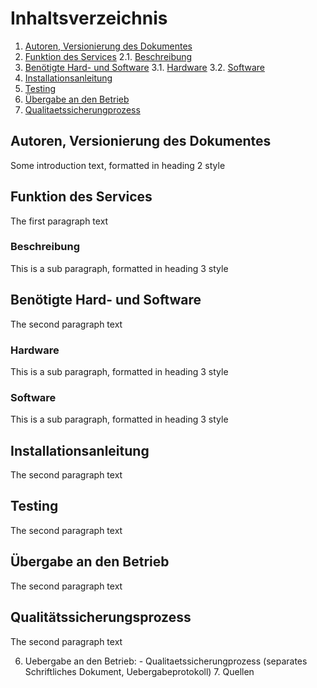 # Inhaltsverzeichnis
1. [Autoren, Versionierung des Dokumentes](#autoren)
2. [Funktion des Services](#funktion)
	2.1. [Beschreibung](#beschreibung)
3. [Benötigte Hard- und Software](#ware)
	3.1. [Hardware](#hardware)
	3.2. [Software](#software)
4. [Installationsanleitung](#anleitung)
5. [Testing](#testing)
6. [Übergabe an den Betrieb](#übergabe)
7. [Qualitaetssicherungprozess](#quali)

## Autoren, Versionierung des Dokumentes <a name="autoren"></a>
Some introduction text, formatted in heading 2 style

## Funktion des Services <a name="funktion"></a>
The first paragraph text

### Beschreibung <a name="beschreibung"></a>
This is a sub paragraph, formatted in heading 3 style

## Benötigte Hard- und Software <a name="ware"></a>
The second paragraph text

### Hardware<a name="hardware"></a>
This is a sub paragraph, formatted in heading 3 style

### Software<a name="software"></a>
This is a sub paragraph, formatted in heading 3 style


## Installationsanleitung <a name="anleitung"></a>
The second paragraph text

## Testing<a name="testing"></a>
The second paragraph text

## Übergabe an den Betrieb <a name="übergabe"></a>
The second paragraph text

## Qualitätssicherungsprozess <a name="quali"></a>
The second paragraph text

6. Uebergabe an den Betrieb: - Qualitaetssicherungprozess (separates Schriftliches Dokument, Uebergabeprotokoll) 7. Quellen
<!--stackedit_data:
eyJoaXN0b3J5IjpbMTkxNTU3OTY5MCw3Mjg0Mzk3NTEsMTcwNT
E3NjQxNiwtMTIxMjYxODMwOCwtMTkzODc3OTE1MCwtMTAzNzg1
MzY4MywtODA0ODYyMTk3LDE5NTA1MDg3OTgsMzc1MTYyNTcyLD
M5NjE4NDIwNSwyMjQ5NjIwLC0yMDg4NzQ2NjEyLDkxMjE0NTIx
MCwtMTMxMDkyNTk4NSwtMTIxMDAwNDQxNCwyNTc4MDY5MjhdfQ
==
-->